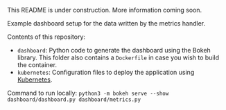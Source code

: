 This README is under construction. More information coming soon.

Example dashboard setup for the data written by the metrics handler.

Contents of this repository:

* `dashboard`: Python code to generate the dashboard using the Bokeh library. This folder also contains a `Dockerfile` in case you wish to build the container.
* `kubernetes`: Configuration files to deploy the application using [Kubernetes](https://kubernetes.io/).

Command to run locally: `python3 -m bokeh serve --show dashboard/dashboard.py dashboard/metrics.py`
